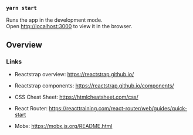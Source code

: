 ### `yarn start`

Runs the app in the development mode.<br />
Open [http://localhost:3000](http://localhost:3000) to view it in the browser.

## Overview

### Links

* Reactstrap overview: https://reactstrap.github.io/
* Reactstrap components: https://reactstrap.github.io/components/

* CSS Cheat Sheet: https://htmlcheatsheet.com/css/

* React Router: https://reacttraining.com/react-router/web/guides/quick-start

* Mobx: https://mobx.js.org/README.html